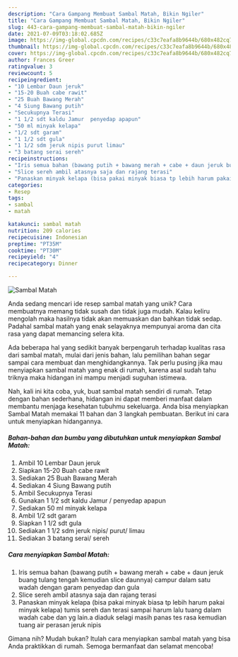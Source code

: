```yaml
---
description: "Cara Gampang Membuat Sambal Matah, Bikin Ngiler"
title: "Cara Gampang Membuat Sambal Matah, Bikin Ngiler"
slug: 443-cara-gampang-membuat-sambal-matah-bikin-ngiler
date: 2021-07-09T03:18:02.685Z
image: https://img-global.cpcdn.com/recipes/c33c7eafa8b9644b/680x482cq70/sambal-matah-foto-resep-utama.jpg
thumbnail: https://img-global.cpcdn.com/recipes/c33c7eafa8b9644b/680x482cq70/sambal-matah-foto-resep-utama.jpg
cover: https://img-global.cpcdn.com/recipes/c33c7eafa8b9644b/680x482cq70/sambal-matah-foto-resep-utama.jpg
author: Frances Greer
ratingvalue: 3
reviewcount: 5
recipeingredient:
- "10 Lembar Daun jeruk"
- "15-20 Buah cabe rawit"
- "25 Buah Bawang Merah"
- "4 Siung Bawang putih"
- "Secukupnya Terasi"
- "1 1/2 sdt kaldu Jamur  penyedap apapun"
- "50 ml minyak kelapa"
- "1/2 sdt garam"
- "1 1/2 sdt gula"
- "1 1/2 sdm jeruk nipis purut limau"
- "3 batang serai sereh"
recipeinstructions:
- "Iris semua bahan (bawang putih + bawang merah + cabe + daun jeruk buang tulang tengah kemudian slice daunnya) campur dalam satu wadah dengan garam penyedap dan gula"
- "Slice sereh ambil atasnya saja dan rajang terasi"
- "Panaskan minyak kelapa (bisa pakai minyak biasa tp lebih harum pakai minyak kelapa) tumis sereh dan terasi sampai harum lalu tuang dalam wadah cabe dan yg lain.a diaduk selagi masih panas tes rasa kemudian tuang air perasan jeruk nipis"
categories:
- Resep
tags:
- sambal
- matah

katakunci: sambal matah 
nutrition: 209 calories
recipecuisine: Indonesian
preptime: "PT35M"
cooktime: "PT30M"
recipeyield: "4"
recipecategory: Dinner

---
```



![Sambal Matah](https://img-global.cpcdn.com/recipes/c33c7eafa8b9644b/680x482cq70/sambal-matah-foto-resep-utama.jpg)

Anda sedang mencari ide resep sambal matah yang unik? Cara membuatnya memang tidak susah dan tidak juga mudah. Kalau keliru mengolah maka hasilnya tidak akan memuaskan dan bahkan tidak sedap. Padahal sambal matah yang enak selayaknya mempunyai aroma dan cita rasa yang dapat memancing selera kita.



Ada beberapa hal yang sedikit banyak berpengaruh terhadap kualitas rasa dari sambal matah, mulai dari jenis bahan, lalu pemilihan bahan segar sampai cara membuat dan menghidangkannya. Tak perlu pusing jika mau menyiapkan sambal matah yang enak di rumah, karena asal sudah tahu triknya maka hidangan ini mampu menjadi suguhan istimewa.


Nah, kali ini kita coba, yuk, buat sambal matah sendiri di rumah. Tetap dengan bahan sederhana, hidangan ini dapat memberi manfaat dalam membantu menjaga kesehatan tubuhmu sekeluarga. Anda bisa menyiapkan Sambal Matah memakai 11 bahan dan 3 langkah pembuatan. Berikut ini cara untuk menyiapkan hidangannya.

<!--inarticleads1-->

##### Bahan-bahan dan bumbu yang dibutuhkan untuk menyiapkan Sambal Matah:

1. Ambil 10 Lembar Daun jeruk
1. Siapkan 15-20 Buah cabe rawit
1. Sediakan 25 Buah Bawang Merah
1. Sediakan 4 Siung Bawang putih
1. Ambil Secukupnya Terasi
1. Gunakan 1 1/2 sdt kaldu Jamur / penyedap apapun
1. Sediakan 50 ml minyak kelapa
1. Ambil 1/2 sdt garam
1. Siapkan 1 1/2 sdt gula
1. Sediakan 1 1/2 sdm jeruk nipis/ purut/ limau
1. Sediakan 3 batang serai/ sereh




<!--inarticleads2-->

##### Cara menyiapkan Sambal Matah:

1. Iris semua bahan (bawang putih + bawang merah + cabe + daun jeruk buang tulang tengah kemudian slice daunnya) campur dalam satu wadah dengan garam penyedap dan gula
1. Slice sereh ambil atasnya saja dan rajang terasi
1. Panaskan minyak kelapa (bisa pakai minyak biasa tp lebih harum pakai minyak kelapa) tumis sereh dan terasi sampai harum lalu tuang dalam wadah cabe dan yg lain.a diaduk selagi masih panas tes rasa kemudian tuang air perasan jeruk nipis




Gimana nih? Mudah bukan? Itulah cara menyiapkan sambal matah yang bisa Anda praktikkan di rumah. Semoga bermanfaat dan selamat mencoba!
